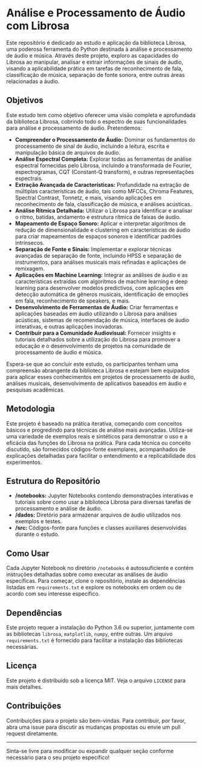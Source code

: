 # Análise e Processamento de Áudio com Librosa

Este repositório é dedicado ao estudo e aplicação da biblioteca Librosa, uma poderosa ferramenta do Python destinada à análise e processamento de áudio e música. Através deste projeto, exploro as capacidades do Librosa ao manipular, analisar e extrair informações de sinais de áudio, visando a aplicabilidade prática em tarefas de reconhecimento de fala, classificação de música, separação de fonte sonora, entre outras áreas relacionadas a áudio.

## Objetivos

Este estudo tem como objetivo oferecer uma visão completa e aprofundada da biblioteca Librosa, cobrindo todo o espectro de suas funcionalidades para análise e processamento de áudio. Pretendemos:

- **Compreender o Processamento de Áudio:** Dominar os fundamentos do processamento de sinal de áudio, incluindo a leitura, escrita e manipulação básica de arquivos de áudio.
- **Análise Espectral Completa:** Explorar todas as ferramentas de análise espectral fornecidas pelo Librosa, incluindo a transformada de Fourier, espectrogramas, CQT (Constant-Q transform), e outras representações espectrais.
- **Extração Avançada de Características:** Profundidade na extração de múltiplas características de áudio, tais como MFCCs, Chroma Features, Spectral Contrast, Tonnetz, e mais, visando aplicações em reconhecimento de fala, classificação de música, e análises acústicas.
- **Análise Rítmica Detalhada:** Utilizar o Librosa para identificar e analisar o ritmo, batidas, andamento e estrutura rítmica de faixas de áudio.
- **Mapeamento de Espaço Sonoro:** Aplicar e interpretar algoritmos de redução de dimensionalidade e clustering em características de áudio para criar mapeamentos de espaços sonoros e identificar padrões intrínsecos.
- **Separação de Fonte e Sinais:** Implementar e explorar técnicas avançadas de separação de fonte, incluindo HPSS e separação de instrumentos, para análises musicais mais refinadas e aplicações de remixagem.
- **Aplicações em Machine Learning:** Integrar as análises de áudio e as características extraídas com algoritmos de machine learning e deep learning para desenvolver modelos predictivos, com aplicações em detecção automática de gêneros musicais, identificação de emoções em fala, reconhecimento de speakers, e mais.
- **Desenvolvimento de Ferramentas de Áudio:** Criar ferramentas e aplicações baseadas em áudio utilizando o Librosa para análises acústicas, sistemas de recomendação de música, interfaces de áudio interativas, e outras aplicações inovadoras.
- **Contribuir para a Comunidade Audiovisual:** Fornecer insights e tutoriais detalhados sobre a utilização do Librosa para promover a educação e o desenvolvimento de projetos na comunidade de processamento de áudio e música.

Espera-se que ao concluir este estudo, os participantes tenham uma compreensão abrangente da biblioteca Librosa e estejam bem equipados para aplicar esses conhecimentos em projetos de processamento de áudio, análises musicais, desenvolvimento de aplicativos baseados em áudio e pesquisas acadêmicas. 

## Metodologia

Este projeto é baseado na prática iterativa, começando com conceitos básicos e progredindo para técnicas de análise mais avançadas. Utiliza-se uma variedade de exemplos reais e sintéticos para demonstrar o uso e a eficácia das funções do Librosa na prática. Para cada técnica ou conceito discutido, são fornecidos códigos-fonte exemplares, acompanhados de explicações detalhadas para facilitar o entendimento e a replicabilidade dos experimentos.

## Estrutura do Repositório

- **/notebooks:** Jupyter Notebooks contendo demonstrações interativas e tutoriais sobre como usar a biblioteca Librosa para diversas tarefas de processamento e análise de áudio.
- **/dados:** Diretório para armazenar arquivos de áudio utilizados nos exemplos e testes.
- **/src:** Códigos-fonte para funções e classes auxiliares desenvolvidas durante o estudo.

## Como Usar

Cada Jupyter Notebook no diretório `/notebooks` é autossuficiente e contém instruções detalhadas sobre como executar as análises de áudio específicas. Para começar, clone o repositório, instale as dependências listadas em `requirements.txt` e explore os notebooks em ordem ou de acordo com seu interesse específico.

## Dependências

Este projeto requer a instalação do Python 3.6 ou superior, juntamente com as bibliotecas `librosa`, `matplotlib`, `numpy`, entre outras. Um arquivo `requirements.txt` é fornecido para facilitar a instalação das bibliotecas necessárias.

## Licença

Este projeto é distribuído sob a licença MIT. Veja o arquivo `LICENSE` para mais detalhes.

## Contribuições

Contribuições para o projeto são bem-vindas. Para contribuir, por favor, abra uma issue para discutir as mudanças propostas ou envie um pull request diretamente.

---

Sinta-se livre para modificar ou expandir qualquer seção conforme necessário para o seu projeto específico!
